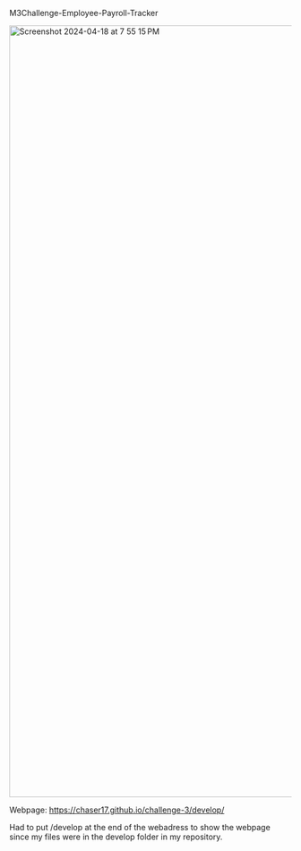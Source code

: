 M3Challenge-Employee-Payroll-Tracker

<img width="1377" alt="Screenshot 2024-04-18 at 7 55 15 PM" src="https://github.com/ChaseR17/M3Challenge-Employee-Payroll-Tracker/assets/164225533/571f94d3-0fed-419c-9175-debc94c9cfd5">

Webpage: https://chaser17.github.io/challenge-3/develop/

Had to put /develop at the end of the webadress to show the webpage since my files were in the develop folder in my repository.
